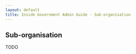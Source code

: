 ```yaml
---
layout: default
title: Inside Government Admin Guide - Sub-organisation
---
```


## Sub-organisation

TODO